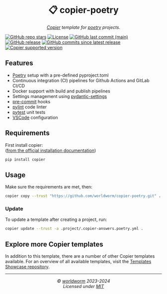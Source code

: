 <h1 align="center">📋 copier-poetry</h1>
<p align="center">
  <i><a href="https://github.com/copier-org/copier">Copier</a> template for <a href="https://github.com/python-poetry/poetry">poetry</a> projects.</i>
</p>


<!-- Place https://shields.io/ badges here -->
[![GitHub repo stars](https://img.shields.io/github/stars/worldworm/copier-poetry)](https://github.com/worldworm/copier-poetry)
[![License](https://img.shields.io/badge/license-MIT-green?logo=opensourceinitiative&logoColor=fff)](https://github.com/worldworm/copier-poetry/blob/main/LICENSE)
[![GitHub last commit (main)](https://img.shields.io/github/last-commit/worldworm/copier-poetry/main)](https://github.com/worldworm/copier-poetry/commits/main/)
[![GitHub release](https://img.shields.io/github/v/release/worldworm/copier-poetry)](https://github.com/worldworm/copier-poetry/releases/latest)
[![GitHub commits since latest release](https://img.shields.io/github/commits-since/worldworm/copier-poetry/latest/main)](https://github.com/worldworm/copier-poetry/releases/latest)
[![Copier supported version](https://img.shields.io/badge/Copier-v9-blue)](https://github.com/copier-org/copier)


## Features
- [Poetry](https://github.com/python-poetry/poetry) setup with a pre-defined pyproject.toml
- Continuous integration (CI) pipelines for Github Actions and GitLab CI/CD
- Docker support with build and publish pipelines
- Settings management using [pydantic-settings](https://github.com/pydantic/pydantic-settings)
- [pre-commit](https://github.com/pre-commit/pre-commit) hooks
- [pylint](https://github.com/pylint-dev/pylint) code linter
- [pytest](https://github.com/pytest-dev/pytest/) unit tests
- [VSCode](https://github.com/microsoft/vscode) configuration


## Requirements
First install copier:<br>
([from the official installation documentation](https://copier.readthedocs.io/en/stable/#installation))
```bash
pip install copier
```


## Usage

Make sure the requirements are met, then:
```bash
copier copy --trust "https://github.com/worldworm/copier-poetry.git" .
```

### Update
To update a template after creating a project, run:
```bash
copier update --trust -a .project/.copier-answers.poetry.yml .
```


## Explore more Copier templates
In addition to this template, there are a number of other Copier templates available. For an overview of all available templates, visit the [Templates Showcase repository](https://github.com/worldworm/copier-showcase).

---
<p align="center">
  <i>© <a href="https://github.com/worldworm">worldworm</a> 2023-2024</i>
  <br><i>Licensed under <a href="https://github.com/worldworm/copier-poetry/blob/main/LICENSE">MIT</a></i>
</p>
